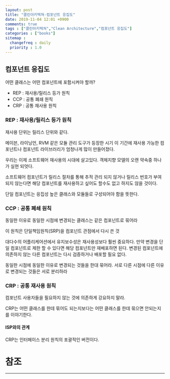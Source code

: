 ```yaml
---
layout: post
title: "클린아키텍쳐-컴포넌트 응집도"
date: 2019-11-04 12:01 +0900
comments: true
tags : ["클린아키텍쳐","Clean Architecture","컴포넌트 응집도"]
categories : ["books"]
sitemap :
  changefreq : daily
  priority : 1.0
---
```


## 컴포넌트 응집도

어떤 클래스는 어떤 컴포넌트에 포함시켜야 할까?

* REP : 재사용/릴리스 등가 원칙
* CCP : 공통 폐쇄 원칙
* CRP : 공통 재사용 원칙

### REP : 재사용/릴리스 등가 원칙

재사용 단위는 릴리스 단위와 같다.

메이븐, 라이닝언, RVM 같은 모듈 관리 도구가 등장한 시기 이 기간에 재사용 가능한 컴포넌트나 
컴포넌트 라이브러리가 엄청나게 많이 만들어졌다.

우리는 이제 소프트웨어 재사용의 시대에 살고있다. 객체지향 모델의 오랜 약속중 하나가 실현 되엇다.

소프트웨어 컴포넌트가 릴리스 절차를 통해 추적 관리 되지 않거나 릴리스 번호가 부여되지 않는다면
해당 컴포넌트를 재사용하고 싶어도 할수도 없고 하지도 않을 것이다.

단일 컴포넌트는 응집성 높은 클래스와 모듈들로 구성되어야 함을 뜻한다.

### CCP : 공통 폐쇄 원칙

동일한 이유로 동일한 시점에 변경되는 클래스는 같은 컴포넌트로 묶어라

이 원칙은 단일책임원칙(SRP)을 컴포넌트 관점에서 다시 쓴 것

대다수의 어플리케어션에서 유지보수성은 재사용성보다 훨씬 중요하다. 
만약 변경을 단일 컴포넌트로 제한 할 수 있다면 해당 컴포넌트만 재배포하면 된다. 
변경된 컴포넌트에 의존하지 않는 다른 컴포넌트는 다시 검증하거나 배포할 필요 없다.

동일한 시점에 동일한 이유로 변경되는 것들을 한대 묶어라. 서로 다른 시점에 다른 이유로 변경되는 것들은 서로 분리하라

### CRP : 공통 재사용 원칙

컴포넌트 사용자들을 필요하지 않는 것에 의존하게 강요하지 말라.

CRP는 어떤 클래스를 한데 묶어도 되는지보다는 어떤 클래스를 한데 묶으면 안되는지를 이야기한다.

#### ISP와의 관계

CRP는 인터페이스 분리 원칙의 포괄적인 버전이다.




# 참조
-----


